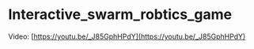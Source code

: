 # Interactive_swarm_robtics_game

Video: [https://youtu.be/_J85GphHPdY](https://youtu.be/_J85GphHPdY)

